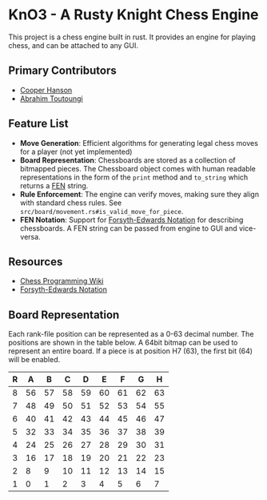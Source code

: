 # KnO3 - A Rusty Knight Chess Engine

This project is a chess engine built in rust. It provides an engine for playing chess, and can be attached to any GUI.

## Primary Contributors
- [Cooper Hanson](https://github.com/chanson02/)
- [Abrahim Toutoungi](https://github.com/abrahimt)

## Feature List
- **Move Generation**: Efficient algorithms for generating legal chess moves for a player (not yet implemented)
- **Board Representation**: Chessboards are stored as a collection of bitmapped pieces. The Chessboard object comes with human readable representations in the form of the `print` method and `to_string` which returns a [FEN](https://www.chess.com/terms/fen-chess) string.
- **Rule Enforcement**: The engine can verify moves, making sure they align with standard chess rules. See `src/board/movement.rs#is_valid_move_for_piece`.
- **FEN Notation**: Support for [Forsyth-Edwards Notation](https://www.chess.com/terms/fen-chess) for describing chessboards. A FEN string can be passed from engine to GUI and vice-versa.

## Resources
- [Chess Programming Wiki](https://www.chessprogramming.org/Main_Page)
- [Forsyth-Edwards Notation](https://www.chess.com/terms/fen-chess)

## Board Representation

Each rank-file position can be represented as a 0-63 decimal number. The positions are shown in the table below. A 64bit bitmap can be used to represent an entire board. If a piece is at position H7 (63), the first bit (64) will be enabled.

| R | A | B | C | D | E | F | G | H |
|---|---|---|---|---|---|---|---|---|
| 8 | 56| 57| 58| 59| 60| 61| 62| 63|
| 7 | 48| 49| 50| 51| 52| 53| 54| 55|
| 6 | 40| 41| 42| 43| 44| 45| 46| 47|
| 5 | 32| 33| 34| 35| 36| 37| 38| 39|
| 4 | 24| 25| 26| 27| 28| 29| 30| 31|
| 3 | 16| 17| 18| 19| 20| 21| 22| 23|
| 2 |  8|  9| 10| 11| 12| 13| 14| 15|
| 1 |  0|  1|  2|  3|  4|  5|  6|  7|
